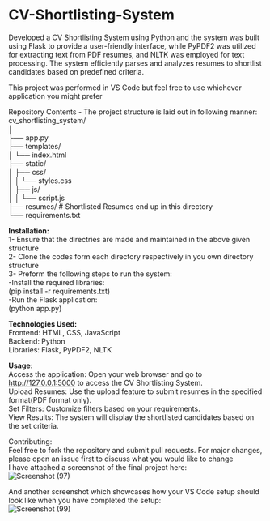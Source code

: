 
# CV-Shortlisting-System
Developed a CV Shortlisting System using Python and the system was built using Flask to provide a user-friendly interface, while PyPDF2 was utilized for extracting text from PDF resumes, and NLTK was employed for text processing. The system efficiently parses and analyzes resumes to shortlist candidates based on predefined criteria.

This project was performed in VS Code but feel free to use whichever application you might prefer   

Repository Contents - The project structure is laid out in following manner:   
cv_shortlisting_system/   
│   
├── app.py                   
├── templates/   
│   └── index.html            
├── static/   
│   ├── css/   
│   │   └── styles.css       
│   ├── js/   
│   │   └── script.js         
├── resumes/                    # Shortlisted Resumes end up in this directory      
└── requirements.txt          

**Installation:**   
1- Ensure that the directries are made and maintained in the above given structure   
2- Clone the codes form each directory respectively in you own directory structure  
3- Preform the following steps to run the system:   
-Install the required libraries:   
    (pip install -r requirements.txt)   
-Run the Flask application:     
(python app.py)   


**Technologies Used:**   
Frontend: HTML, CSS, JavaScript   
Backend: Python   
Libraries: Flask, PyPDF2, NLTK  

**Usage:**    
Access the application: Open your web browser and go to http://127.0.0.1:5000 to access the CV Shortlisting System.   
Upload Resumes: Use the upload feature to submit resumes in the specified format(PDF format only).   
Set Filters: Customize filters based on your requirements.   
View Results: The system will display the shortlisted candidates based on the set criteria.   

Contributing:   
Feel free to fork the repository and submit pull requests. For major changes, please open an issue first to discuss what you would like to change   
I have attached a screenshot of the final project here:   
![Screenshot (97)](https://github.com/user-attachments/assets/ce5c6043-732f-4bed-94a1-103ee314a88d)   

And another screenshot which showcases how your VS Code setup should look like when you have completed the setup:  
![Screenshot (99)](https://github.com/user-attachments/assets/42a7d55b-984b-43cc-a120-255f31976652)

